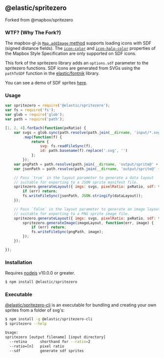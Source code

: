 ## @elastic/spritezero

Forked from @mapbox/spritezero

### WTF? (Why The Fork?)

The mapbox-gl-js [`Map.addImage` method](https://docs.mapbox.com/mapbox-gl-js/api/#map#addimage) supports loading icons with SDF (signed distance fields). The [`icon-color`](https://docs.mapbox.com/mapbox-gl-js/style-spec/#paint-symbol-icon-color) and [`icon-halo-color`](https://docs.mapbox.com/mapbox-gl-js/style-spec/#paint-symbol-icon-halo-color) properties of the Mapbox Style Specification are only supported on SDF icons.

This fork of the spritezero library adds an `options.sdf` parameter to the spritezero functions. SDF icons are generated from SVGs using the `pathToSDF` function in the [elastic/fontnik](https://github.com/elastic/fontnik) library.

You can see a demo of SDF sprites [here](http://nickpeihl.github.io/maki-sdf-sprites/).


### Usage
```js
var spritezero = require('@elastic/spritezero');
var fs = require('fs');
var glob = require('glob');
var path = require('path');

[1, 2, 4].forEach(function(pxRatio) {
    var svgs = glob.sync(path.resolve(path.join(__dirname, 'input/*.svg')))
        .map(function(f) {
            return {
                svg: fs.readFileSync(f),
                id: path.basename(f).replace('.svg', '')
            };
        });
    var pngPath = path.resolve(path.join(__dirname, 'output/sprite@' + pxRatio + '.png'));
    var jsonPath = path.resolve(path.join(__dirname, 'output/sprite@' + pxRatio + '.json'));

    // Pass `true` in the layout parameter to generate a data layout
    // suitable for exporting to a JSON sprite manifest file.
    spritezero.generateLayout({ imgs: svgs, pixelRatio: pxRatio, sdf: true, format: true }, function(err, dataLayout) {
        if (err) return;
        fs.writeFileSync(jsonPath, JSON.stringify(dataLayout));
    });

    // Pass `false` in the layout parameter to generate an image layout
    // suitable for exporting to a PNG sprite image file.
    spritezero.generateLayout({ imgs: svgs, pixelRatio: pxRatio, sdf: true, format: false }, function(err, imageLayout) {
        spritezero.generateImage(imageLayout, function(err, image) {
            if (err) return;
            fs.writeFileSync(pngPath, image);
        });
    });

});

```


### Installation

Requires [nodejs](http://nodejs.org/) v10.0.0 or greater.

```bash
$ npm install @elastic/spritezero
```


### Executable

[@elastic/spritezero-cli](https://github.com/elastic/spritezero-cli) is an executable for bundling and creating your own sprites from a folder of svg's:

```bash
$ npm install -g @elastic/spritezero-cli
$ spritezero --help

Usage:
spritezero [output filename] [input directory]
  --retina      shorthand for --ratio=2
  --ratio=[n]   pixel ratio
  --sdf         generate sdf sprites
```
